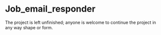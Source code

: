 # Job_email_responder
 
The project is left unfinished; anyone is welcome to continue the project in any way shape or form.
